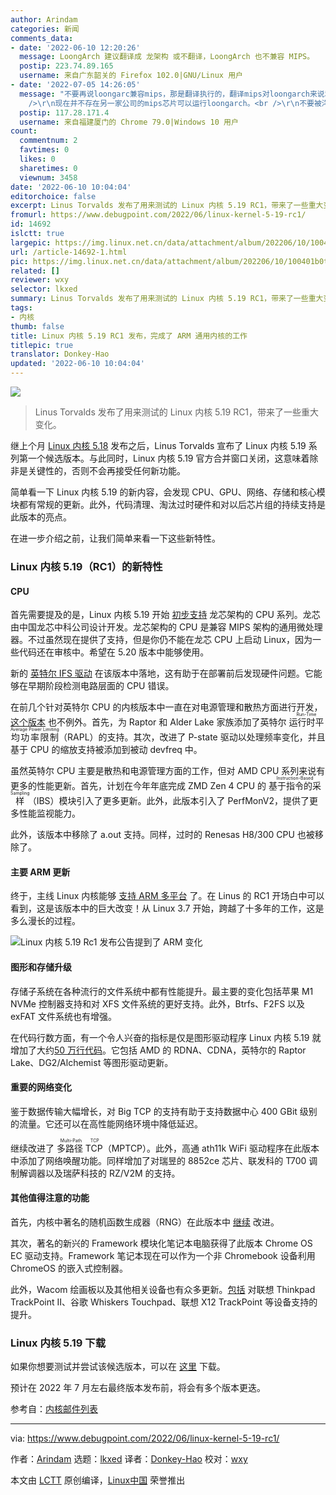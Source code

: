 ```yaml
---
author: Arindam
categories: 新闻
comments_data:
- date: '2022-06-10 12:20:26'
  message: LoongArch 建议翻译成 龙架构 或不翻译，LoongArch 也不兼容 MIPS。
  postip: 223.74.89.165
  username: 来自广东韶关的 Firefox 102.0|GNU/Linux 用户
- date: '2022-07-05 14:26:05'
  message: "不要再说loongarc兼容mips，那是翻译执行的，翻译mips对loongarch来说和翻译x86、arm、risc-v是一样的机制。<br
    />\r\n现在并不存在另一家公司的mips芯片可以运行loongarch。<br />\r\n不要被洋人误导，也不要被垃圾芯联芯所误导。"
  postip: 117.28.171.4
  username: 来自福建厦门的 Chrome 79.0|Windows 10 用户
count:
  commentnum: 2
  favtimes: 0
  likes: 0
  sharetimes: 0
  viewnum: 3458
date: '2022-06-10 10:04:04'
editorchoice: false
excerpt: Linus Torvalds 发布了用来测试的 Linux 内核 5.19 RC1，带来了一些重大变化。
fromurl: https://www.debugpoint.com/2022/06/linux-kernel-5-19-rc1/
id: 14692
islctt: true
largepic: https://img.linux.net.cn/data/attachment/album/202206/10/100401b0t82bd0ww0o2tgn.jpg
url: /article-14692-1.html
pic: https://img.linux.net.cn/data/attachment/album/202206/10/100401b0t82bd0ww0o2tgn.jpg.thumb.jpg
related: []
reviewer: wxy
selector: lkxed
summary: Linus Torvalds 发布了用来测试的 Linux 内核 5.19 RC1，带来了一些重大变化。
tags:
- 内核
thumb: false
title: Linux 内核 5.19 RC1 发布，完成了 ARM 通用内核的工作
titlepic: true
translator: Donkey-Hao
updated: '2022-06-10 10:04:04'
---
```


![](/data/attachment/album/202206/10/100401b0t82bd0ww0o2tgn.jpg)



> 
> Linus Torvalds 发布了用来测试的 Linux 内核 5.19 RC1，带来了一些重大变化。
> 
> 
> 


继上个月 [Linux 内核 5.18](https://www.debugpoint.com/2022/05/linux-kernel-5-18/) 发布之后，Linus Torvalds 宣布了 Linux 内核 5.19 系列第一个候选版本。与此同时，Linux 内核 5.19 官方合并窗口关闭，这意味着除非是关键性的，否则不会再接受任何新功能。


简单看一下 Linux 内核 5.19 的新内容，会发现 CPU、GPU、网络、存储和核心模块都有常规的更新。此外，代码清理、淘汰过时硬件和对以后芯片组的持续支持是此版本的亮点。


在进一步介绍之前，让我们简单来看一下这些新特性。


### Linux 内核 5.19（RC1）的新特性


#### CPU


首先需要提及的是，Linux 内核 5.19 开始 [初步支持](https://git.kernel.org/pub/scm/linux/kernel/git/torvalds/linux.git/commit/?id=c6f2f3e2c80e975804360665d973211e4d9390cb) 龙芯架构的 CPU 系列。龙芯由中国龙芯中科公司设计开发。龙芯架构的 CPU 是兼容 MIPS 架构的通用微处理器。不过虽然现在提供了支持，但是你仍不能在龙芯 CPU 上启动 Linux，因为一些代码还在审核中。希望在 5.20 版本中能够使用。


新的 [英特尔 IFS 驱动](https://lore.kernel.org/lkml/13e61c61-0d4b-5f48-6373-f056bf8b603f@redhat.com/) 在该版本中落地，这有助于在部署前后发现硬件问题。它能够在早期阶段检测电路层面的 CPU 错误。


在前几个针对英特尔 CPU 的内核版本中一直在对电源管理和散热方面进行开发，[这个版本](https://lore.kernel.org/linux-acpi/CAJZ5v0hKBt3js65w18iKxzWoN5QuEc84_2xcM6paSv-ZHwe3Rw@mail.gmail.com/) 也不例外。首先，为 Raptor 和 Alder Lake 家族添加了英特尔 <ruby> 运行时平均功率限制 <rt>  Run-Time Average Power Limiting </rt></ruby>（RAPL）的支持。其次，改进了 P-state 驱动以处理频率变化，并且基于 CPU 的缩放支持被添加到被动 devfreq 中。


虽然英特尔 CPU 主要是散热和电源管理方面的工作，但对 AMD CPU 系列来说有更多的性能更新。首先，计划在今年年底完成 ZMD Zen 4 CPU 的 <ruby> 基于指令的采样 <rt>  Instruction-Based Sampling </rt></ruby>（IBS）模块引入了更多更新。此外，此版本引入了 PerfMonV2，提供了更多性能监视能力。


此外，该版本中移除了 a.out 支持。同样，过时的 Renesas H8/300 CPU 也被移除了。


#### 主要 ARM 更新


终于，主线 Linux 内核能够 [支持 ARM 多平台](https://git.kernel.org/pub/scm/linux/kernel/git/torvalds/linux.git/commit/?id=ecf0aa5317b0ad6bb015128a5b763c954fd58708) 了。在 Linus 的 RC1 开场白中可以看到，这是该版本中的巨大改变！从 Linux 3.7 开始，跨越了十多年的工作，这是多么漫长的过程。


![Linux 内核 5.19 Rc1 发布公告提到了 ARM 变化](/data/attachment/album/202206/10/100404m66ihd6tdcg2z2ci.jpg)


#### 图形和存储升级


存储子系统在各种流行的文件系统中都有性能提升。最主要的变化包括苹果 M1 NVMe 控制器支持和对 XFS 文件系统的更好支持。此外，Btrfs、F2FS 以及 exFAT 文件系统也有增强。


在代码行数方面，有一个令人兴奋的指标是仅是图形驱动程序 Linux 内核 5.19 就增加了大约[50 万行代码](https://lore.kernel.org/lkml/CAPM=9tw62EZfAm0PbiOPmMrpfR98QMFTWGEQcA34G4ap4xxNkA@mail.gmail.com/)。它包括 AMD 的 RDNA、CDNA，英特尔的 Raptor Lake、DG2/Alchemist 等图形驱动更新。


#### 重要的网络变化


鉴于数据传输大幅增长，对 Big TCP 的支持有助于支持数据中心 400 GBit 级别的流量。它还可以在高性能网络环境中降低延迟。


继续改进了 <ruby> 多路径 TCP <rt>  Multi-Path TCP </rt></ruby>（MPTCP）。此外，高通 ath11k WiFi 驱动程序在此版本中添加了网络唤醒功能。同样增加了对瑞昱的 8852ce 芯片、联发科的 T700 调制解调器以及瑞萨科技的 RZ/V2M 的支持。


#### 其他值得注意的功能


首先，内核中著名的随机函数生成器（RNG）在此版本中 [继续](https://lore.kernel.org/lkml/20220522214457.37108-1-Jason@zx2c4.com/T/#u) 改进。


其次，著名的新兴的 Framework 模块化笔记本电脑获得了此版本 Chrome OS EC 驱动支持。Framework 笔记本现在可以作为一个非 Chromebook 设备利用 ChromeOS 的嵌入式控制器。


此外，Wacom 绘画板以及其他相关设备也有众多更新。[包括](https://lore.kernel.org/lkml/nycvar.YFH.7.76.2205241107530.28985@cbobk.fhfr.pm/) 对联想 Thinkpad TrackPoint II、谷歌 Whiskers Touchpad、联想 X12 TrackPoint 等设备支持的提升。


### Linux 内核 5.19 下载


如果你想要测试并尝试该候选版本，可以在 [这里](https://www.kernel.org/) 下载。


预计在 2022 年 7 月左右最终版本发布前，将会有多个版本更迭。


参考自：[内核邮件列表](https://lore.kernel.org/lkml/CAHk-=wgZt-YDSKfdyES2p6A_KJoG8DwQ0mb9CeS8jZYp+0Y2Rw@mail.gmail.com/T/#u)




---


via: <https://www.debugpoint.com/2022/06/linux-kernel-5-19-rc1/>


作者：[Arindam](https://www.debugpoint.com/author/admin1/) 选题：[lkxed](https://github.com/lkxed) 译者：[Donkey-Hao](https://github.com/Donkey-Hao) 校对：[wxy](https://github.com/wxy)


本文由 [LCTT](https://github.com/LCTT/TranslateProject) 原创编译，[Linux中国](https://linux.cn/) 荣誉推出